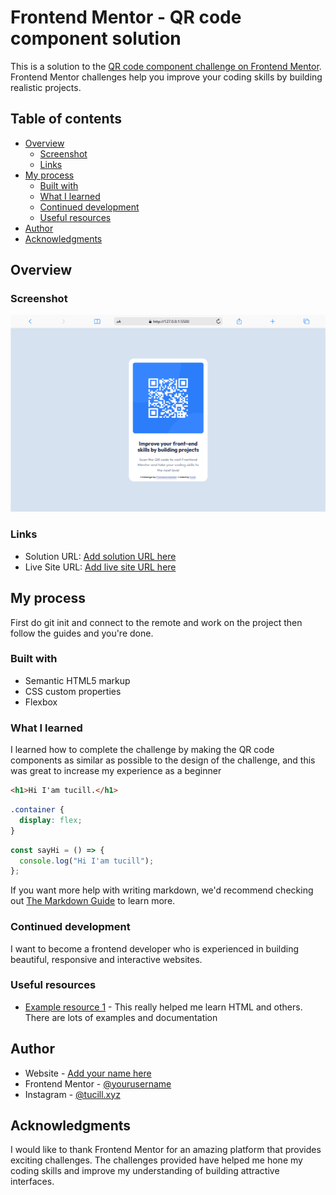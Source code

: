 # Frontend Mentor - QR code component solution

This is a solution to the [QR code component challenge on Frontend Mentor](https://www.frontendmentor.io/challenges/qr-code-component-iux_sIO_H). Frontend Mentor challenges help you improve your coding skills by building realistic projects.

## Table of contents

- [Overview](#overview)
  - [Screenshot](#screenshot)
  - [Links](#links)
- [My process](#my-process)
  - [Built with](#built-with)
  - [What I learned](#what-i-learned)
  - [Continued development](#continued-development)
  - [Useful resources](#useful-resources)
- [Author](#author)
- [Acknowledgments](#acknowledgments)

## Overview

### Screenshot

![](images/screenshot.png)

### Links

- Solution URL: [Add solution URL here](https://github.com/tucill/qr-code-compoonent)
- Live Site URL: [Add live site URL here]()

## My process

First do git init and connect to the remote and work on the project then follow the guides and you're done.

### Built with

- Semantic HTML5 markup
- CSS custom properties
- Flexbox

### What I learned

I learned how to complete the challenge by making the QR code components as similar as possible to the design of the challenge, and this was great to increase my experience as a beginner

```html
<h1>Hi I'am tucill.</h1>
```

```css
.container {
  display: flex;
}
```

```js
const sayHi = () => {
  console.log("Hi I'am tucill");
};
```

If you want more help with writing markdown, we'd recommend checking out [The Markdown Guide](https://www.markdownguide.org/) to learn more.

### Continued development

I want to become a frontend developer who is experienced in building beautiful, responsive and interactive websites.

### Useful resources

- [Example resource 1](https://www.w3shools.com) - This really helped me learn HTML and others. There are lots of examples and documentation

## Author

- Website - [Add your name here](https://www.your-site.com)
- Frontend Mentor - [@yourusername](https://www.frontendmentor.io/profile/tucill)
- Instagram - [@tucill.xyz](https://www.instagram.com/tucill.xyz)

## Acknowledgments

I would like to thank Frontend Mentor for an amazing platform that provides exciting challenges. The challenges provided have helped me hone my coding skills and improve my understanding of building attractive interfaces.
